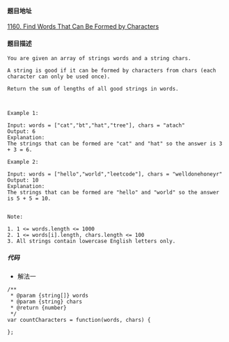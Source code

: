 #### 题目地址
[1160. Find Words That Can Be Formed by Characters](https://leetcode.com/problems/find-words-that-can-be-formed-by-characters/)
#### 题目描述
```
You are given an array of strings words and a string chars.

A string is good if it can be formed by characters from chars (each character can only be used once).

Return the sum of lengths of all good strings in words.

 

Example 1:

Input: words = ["cat","bt","hat","tree"], chars = "atach"
Output: 6
Explanation: 
The strings that can be formed are "cat" and "hat" so the answer is 3 + 3 = 6.

Example 2:

Input: words = ["hello","world","leetcode"], chars = "welldonehoneyr"
Output: 10
Explanation: 
The strings that can be formed are "hello" and "world" so the answer is 5 + 5 = 10.
 

Note:

1. 1 <= words.length <= 1000
2. 1 <= words[i].length, chars.length <= 100
3. All strings contain lowercase English letters only.
```

##### 代码

- 解法一
```
/**
 * @param {string[]} words
 * @param {string} chars
 * @return {number}
 */
var countCharacters = function(words, chars) {
    
};
```

